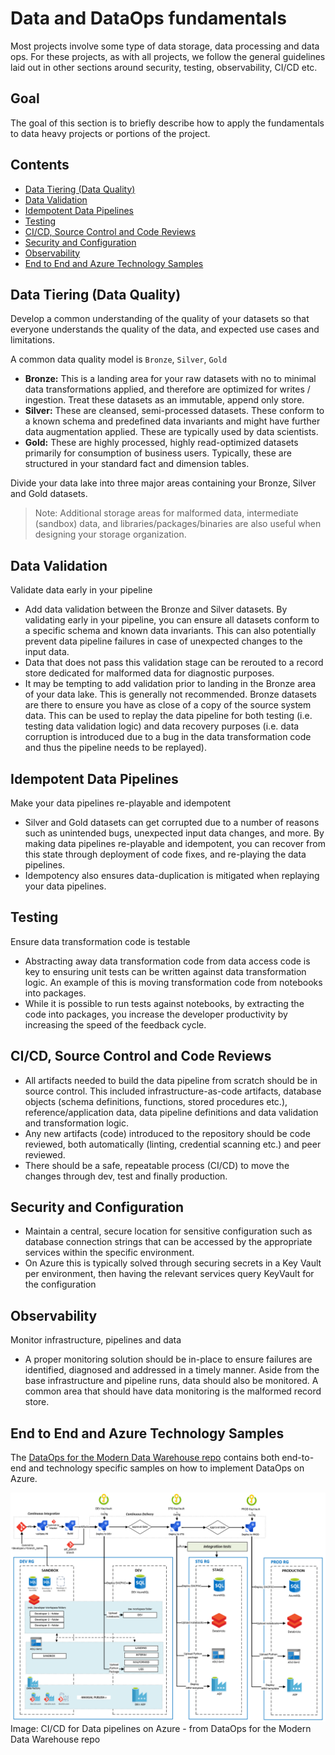 # Data and DataOps fundamentals

Most projects involve some type of data storage, data processing and data ops. For these projects, as with all projects, we follow the general guidelines laid out in other sections around security, testing, observability, CI/CD etc.

## Goal

The goal of this section is to briefly describe how to apply the fundamentals to data heavy projects or portions of the project.

## Contents

- [Data Tiering (Data Quality)](#data-tiering-data-quality)
- [Data Validation](#data-validation)
- [Idempotent Data Pipelines](#idempotent-data-pipelines)
- [Testing](#testing)
- [CI/CD, Source Control and Code Reviews](#cicd-source-control-and-code-reviews)
- [Security and Configuration](#security-and-configuration)
- [Observability](#observability)
- [End to End and Azure Technology Samples](#end-to-end-and-azure-technology-samples)

## Data Tiering (Data Quality)

Develop a common understanding of the quality of your datasets so that everyone understands the quality of the data, and expected use cases and limitations.

A common data quality model is `Bronze`, `Silver`, `Gold`

- **Bronze:** This is a landing area for your raw datasets with no to minimal data transformations applied, and therefore are optimized for writes / ingestion. Treat these datasets as an immutable, append only store.
- **Silver:** These are cleansed, semi-processed datasets. These conform to a known schema and predefined data invariants and might have further data augmentation applied. These are typically used by data scientists.
- **Gold:** These are highly processed, highly read-optimized datasets primarily for consumption of business users. Typically, these are structured in your standard fact and dimension tables.

Divide your data lake into three major areas containing your Bronze, Silver and Gold datasets.

> Note: Additional storage areas for malformed data, intermediate (sandbox) data, and libraries/packages/binaries are also useful when designing your storage organization.

## Data Validation

Validate data early in your pipeline

- Add data validation between the Bronze and Silver datasets. By validating early in your pipeline, you can ensure all datasets conform to a specific schema and known data invariants. This can also potentially prevent data pipeline failures in case of unexpected changes to the input data.
- Data that does not pass this validation stage can be rerouted to a record store dedicated for malformed data for diagnostic purposes.
- It may be tempting to add validation prior to landing in the Bronze area of your data lake. This is generally not recommended. Bronze datasets are there to ensure you have as close of a copy of the source system data. This can be used to replay the data pipeline for both testing (i.e. testing data validation logic) and data recovery purposes (i.e. data corruption is introduced due to a bug in the data transformation code and thus the pipeline needs to be replayed).

## Idempotent Data Pipelines

Make your data pipelines re-playable and idempotent

- Silver and Gold datasets can get corrupted due to a number of reasons such as unintended bugs, unexpected input data changes, and more. By making data pipelines re-playable and idempotent, you can recover from this state through deployment of code fixes, and re-playing the data pipelines.
- Idempotency also ensures data-duplication is mitigated when replaying your data pipelines.

## Testing

Ensure data transformation code is testable

- Abstracting away data transformation code from data access code is key to ensuring unit tests can be written against data transformation logic. An example of this is moving transformation code from notebooks into packages.
- While it is possible to run tests against notebooks, by extracting the code into packages, you increase the developer productivity by increasing the speed of the feedback cycle.

## CI/CD, Source Control and Code Reviews

- All artifacts needed to build the data pipeline from scratch should be in source control. This included infrastructure-as-code artifacts, database objects (schema definitions, functions, stored procedures etc.), reference/application data, data pipeline definitions and data validation and transformation logic.
- Any new artifacts (code) introduced to the repository should be code reviewed, both automatically (linting, credential scanning etc.) and peer reviewed.
- There should be a safe, repeatable process (CI/CD) to move the changes through dev, test and finally production.

## Security and Configuration

- Maintain a central, secure location for sensitive configuration such as database connection strings that can be accessed by the appropriate services within the specific environment.
- On Azure this is typically solved through securing secrets in a Key Vault per environment, then having the relevant services query KeyVault for the configuration

## Observability

Monitor infrastructure, pipelines and data

- A proper monitoring solution should be in-place to ensure failures are identified, diagnosed and addressed in a timely manner. Aside from the base infrastructure and pipeline runs, data should also be monitored. A common area that should have data monitoring is the malformed record store.

## End to End and Azure Technology Samples

The [DataOps for the Modern Data Warehouse repo](https://github.com/Azure-Samples/modern-data-warehouse-dataops) contains both end-to-end and technology specific samples on how to implement DataOps on Azure.

![CI/CD](CI_CD_process.png "CI/CD")
Image: CI/CD for Data pipelines on Azure - from DataOps for the Modern Data Warehouse repo
